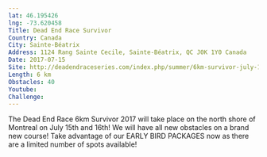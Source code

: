 ```yaml
---
lat: 46.195426
lng: -73.620458
Title: Dead End Race Survivor
Country: Canada
City: Sainte-Béatrix
Address: 1124 Rang Sainte Cecile, Sainte-Béatrix, QC J0K 1Y0 Canada
Date: 2017-07-15
Site: http://deadendraceseries.com/index.php/summer/6km-survivor-july-15th-and-16th-2017
Length: 6 km
Obstacles: 40
Youtube:
Challenge:
---
```


The Dead End Race 6km Survivor 2017 will take place on the north shore of Montreal on July 15th and 16th! We will have all new obstacles on a brand new course! Take advantage of our EARLY BIRD PACKAGES now as there are a limited number of spots available!